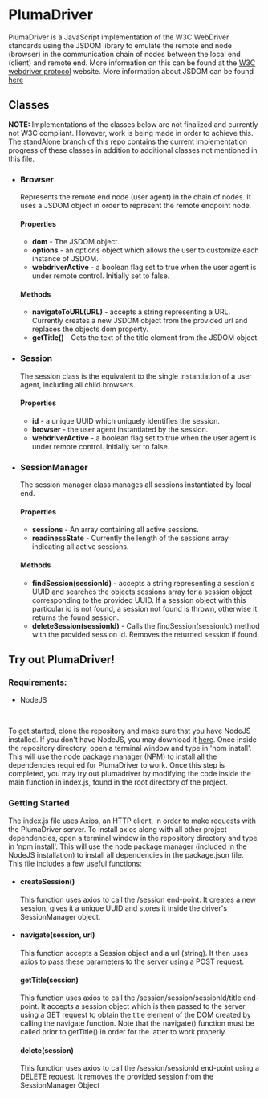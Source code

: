 <h1>PlumaDriver</h1>

<p>PlumaDriver is a JavaScript implementation of the W3C WebDriver standards using 
the JSDOM library to emulate the remote end node (browser) in the communication chain of nodes between the local end (client) and remote end. More information on this can be found at the <a href ="https://www.w3.org/TR/webdriver1/#protocol">W3C webdriver protocol</a> website.
More information about JSDOM can be found <a href="https://github.com/jsdom/jsdom">here</a></p>


<h2>Classes</h2>

<p><strong>NOTE: </strong> Implementations of the classes below are not finalized and currently not W3C compliant. However, work is being made in order to achieve this. The standAlone branch of this repo contains the current implementation progress of these classes in addition to additional classes not mentioned in this file.</p>

<ul>
    <li>
        <h3>Browser</h3>
        <p>Represents the remote end node (user agent) in the chain of nodes. It uses a JSDOM object in
        order to represent the remote endpoint node.</p>
        <h4>Properties</h4>
        <ul>
            <li>
                <strong>dom</strong> - The JSDOM object.
            </li>
            <li>
                <strong>options</strong> - an options object which allows the user to
                customize each instance of JSDOM.
            </li>
            <li>
                <strong>webdriverActive</strong> - a boolean flag set to true when the
                 user agent is under remote control. Initially set to false.
            </li>        
        </ul>
        <h4>Methods</h4>
        <ul>
            <li>
                <strong>navigateToURL(URL)</strong> - accepts a string representing a URL.
                Currently creates a new JSDOM object from the provided url and replaces the objects dom 
                property.  
            </li>
            <li>
                <strong>getTitle()</strong> - Gets the text of the title element from the JSDOM object.
            </li>      
        </ul>
    </li>
    <li>
        <h3>Session</h3>
        <p>The session class is the equivalent to the single instantiation of a user agent, including all child browsers.</h4>
        <h4>Properties</h4>
        <ul>
            <li>
                <strong>id</strong> - a unique UUID which uniquely identifies the session.
            </li>
            <li>
                <strong>browser</strong> - the user agent instantiated by the session.
            </li>
            <li>
                <strong>webdriverActive</strong> - a boolean flag set to true when the
                 user agent is under remote control. Initially set to false.
            </li>        
        </ul>
    </li>
    <li>
        <h3>SessionManager</h3>
        <p>The session manager class manages all sessions instantiated by local end.</p>
        <h4>Properties</h4>
        <ul>
            <li>
                <strong>sessions</strong> - An array containing all active sessions. 
            </li>
            <li>
                <strong>readinessState</strong> - Currently the length of the sessions array indicating all active sessions.
            </li>     
        </ul>
        <h4>Methods</h4>
        <ul>
            <li>
                <strong>findSession(sessionId)</strong> - accepts a string representing a session's UUID and searches the 
                objects sessions array for a session object corresponding to the provided UUID. If a session object with this particular id is not found, 
                a session not found is thrown, otherwise it returns the found session.  
            </li>
            <li>
                <strong>deleteSession(sessionId)</strong> - Calls the findSession(sessionId) method with the provided session id.  
                Removes the returned session if found.
            </li>      
        </ul>
    </li>
</ul>

<h2>Try out PlumaDriver!</h2>
<h3>Requirements: </h3>
<ul>
    <li>NodeJS</li>
</ul>
<br />
<p>To get started, clone the repository and make sure that you have NodeJS installed. If you don't have NodeJS, you may download it 
<a href="https://nodejs.org/en/download">here</a>. Once inside the repository directory, open a terminal window and type in 'npm install'. 
This will use the node package manager (NPM) to install all the dependencies required for PlumaDriver to work. Once this step is completed, 
you may try out plumadriver by modifying the code inside the main function in index.js, found in the root directory of the project.
</p>

<h3>Getting Started</h3>

<p>The index.js file uses Axios, an HTTP client, in order to make requests with the
PlumaDriver server. To install axios along with all other project dependencies, open a terminal window
in the repository directory and type in 'npm install'. This will use the node package manager (included in the NodeJS installation) to install all
 dependencies in the package.json file. <br/> This file includes a few useful functions:</p>

<ul>
    <li>
    <h4>createSession()</h4>
    <p>This function uses axios to call the /session end-point. It creates a new session, gives it a unique UUID and stores it inside the driver's SessionManager object. </p>
    </li>
    <li>
    <h4>navigate(session, url)</h4>
    <p>This function accepts a Session object and a url (string). It then uses axios to pass these parameters to the server using a POST request.</p>
    </li>
    <h4>getTitle(session)</h4>
    <p>This function uses axios to call the /session/session/sessionId/title end-point. It accepts a session object which is then passed to the 
    server using a GET request to obtain the title element of the DOM created by calling the navigate function. Note that the navigate() function must
     be called prior to getTitle() in order for the latter to work properly.</p>
    </li>
    <h4>delete(session)</h4>
    <p>This function uses axios to call the /session/sessionId end-point using a DELETE request. It removes the provided session from the SessionManager Object</p>
    </li>
</ul>